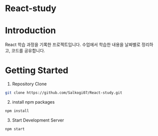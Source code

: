 # React-study

# Introduction
React 학습 과정을 기록한 프로젝트입니다. 수업에서 학습한 내용을 날짜별로 정리하고, 코드를 공유합니다.

# Getting Started
1. Repository Clone
```bash
git clone https://github.com/Salkogi07/React-study.git
```

2. install npm packages
```bash
npm install
```

3. Start Development Server
```bash
npm start
```
